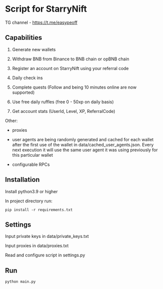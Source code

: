 # Script for StarryNift

TG channel - https://t.me/easypeoff

## Capabilities

1) Generate new wallets

2) Withdraw BNB from Binance to BNB chain or opBNB chain

3) Register an account on StarryNift using your referral code

4) Daily check ins

5) Complete quests (Follow and being 10 minutes online are now supported)

6) Use free daily ruffles (free 0 - 50xp on daily basis)

7) Get account stats (UserId, Level, XP, ReferralCode)

Other:

- proxies

- user agents are being randomly generated and cached for each wallet after the first use of the wallet in data/cached_user_agents.json. Every next execution it will use the same user agent it was using previously for this particular wallet

- configurable RPCs

## Installation

Install python3.9 or higher

In project directory run:
```
pip install -r requirements.txt
```

## Settings

Input private keys in data/private_keys.txt

Input proxies in data/proxies.txt

Read and configure script in settings.py

## Run
```
python main.py
```
